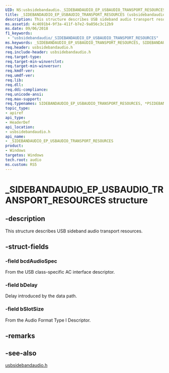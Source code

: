```yaml
---
UID: NS:usbsidebandaudio._SIDEBANDAUDIO_EP_USBAUDIO_TRANSPORT_RESOURCES
title: _SIDEBANDAUDIO_EP_USBAUDIO_TRANSPORT_RESOURCES (usbsidebandaudio.h)
description: This structure describes USB sideband audio transport resources.
ms.assetid: 4c4691b4-9f3a-411f-b7e2-9a856c3c12b9
ms.date: 09/06/2018
f1_keywords:
 - "usbsidebandaudio/_SIDEBANDAUDIO_EP_USBAUDIO_TRANSPORT_RESOURCES"
ms.keywords: _SIDEBANDAUDIO_EP_USBAUDIO_TRANSPORT_RESOURCES, SIDEBANDAUDIO_EP_USBAUDIO_TRANSPORT_RESOURCES, *PSIDEBANDAUDIO_EP_USBAUDIO_TRANSPORT_RESOURCES, 
req.header: usbsidebandaudio.h
req.include-header: usbsidebandaudio.h
req.target-type:
req.target-min-winverclnt:
req.target-min-winversvr:
req.kmdf-ver:
req.umdf-ver:
req.lib:
req.dll:
req.ddi-compliance:
req.unicode-ansi:
req.max-support:
req.typenames: SIDEBANDAUDIO_EP_USBAUDIO_TRANSPORT_RESOURCES, *PSIDEBANDAUDIO_EP_USBAUDIO_TRANSPORT_RESOURCES
topic_type: 
- apiref
api_type: 
- HeaderDef
api_location: 
- usbsidebandaudio.h
api_name: 
- _SIDEBANDAUDIO_EP_USBAUDIO_TRANSPORT_RESOURCES
product:
- Windows
targetos: Windows
tech.root: audio
ms.custom: RS5
---
```


# _SIDEBANDAUDIO_EP_USBAUDIO_TRANSPORT_RESOURCES structure

## -description

This structure describes USB sideband audio transport resources.

## -struct-fields

### -field bcdAudioSpec
From the USB class-specific AC interface descriptor.
 
### -field bDelay
Delay introduced by the data path.
 
### -field bSlotSize
From the Audio Format Type I Descriptor.

## -remarks

## -see-also
[usbsidebandaudio.h](index.md)
